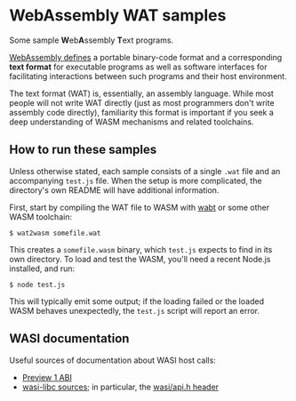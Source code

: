 # WebAssembly WAT samples

Some sample **W**eb**A**ssembly **T**ext programs.

[WebAssembly defines](https://en.wikipedia.org/wiki/WebAssembly) a portable
binary-code format and a corresponding **text format** for executable programs
as well as software interfaces for facilitating interactions between such
programs and their host environment.

The text format (WAT) is, essentially, an assembly language. While most people
will not write WAT directly (just as most programmers don't write assembly code
directly), familiarity this format is important if you seek a deep understanding
of WASM mechanisms and related toolchains.

## How to run these samples

Unless otherwise stated, each sample consists of a single `.wat` file and an
accompanying `test.js` file. When the setup is more complicated, the directory's
own README will have additional information.

First, start by compiling the WAT file to WASM with [wabt](https://github.com/WebAssembly/wabt)
or some other WASM toolchain:

```
$ wat2wasm somefile.wat
```

This creates a `somefile.wasm` binary, which `test.js` expects to find in its
own directory. To load and test the WASM, you'll need a recent
Node.js installed, and run:

```
$ node test.js
```

This will typically emit some output; if the loading failed or the loaded WASM
behaves unexpectedly, the `test.js` script will report an error.

## WASI documentation

Useful sources of documentation about WASI host calls:

* [Preview 1 ABI](https://github.com/WebAssembly/WASI/blob/main/legacy/preview1/docs.md)
* [wasi-libc sources](https://github.com/WebAssembly/wasi-libc); in particular,
  the [wasi/api.h header](https://github.com/WebAssembly/wasi-libc/blob/main/libc-bottom-half/headers/public/wasi/api.h)
